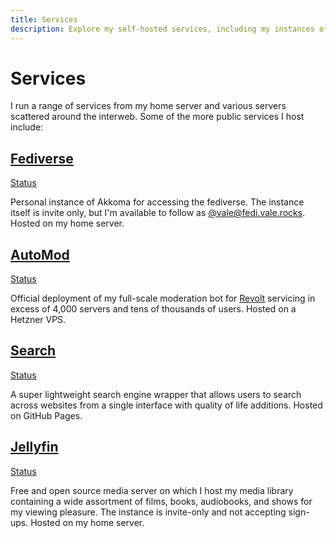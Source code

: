 ```yaml
---
title: Services
description: Explore my self-hosted services, including my instances of Akkoma and Jellyfin and deployment of AutoMod. View live status and availability.
---
```


<link rel="stylesheet" href="/assets/styles/pages/services.css">

<h1 id="section" data-pagefind-filter="Content Type:Page">Services</h1>

<div class="readable-width">

I run a range of services from my home server and various servers scattered around the interweb. Some of the more public services I host include:

<article>
    <div class="service-info">
        <a href="https://fedi.vale.rocks"><h2>Fediverse</h2></a>
        <a href="https://status.vale.rocks/history/fedi" id="service-fedi">Status</a>
    </div>
    <p>Personal instance of Akkoma for accessing the fediverse. The instance itself is invite only, but I'm available to follow as <a href="https://fedi.vale.rocks/vale">@vale@fedi.vale.rocks</a>. Hosted on my home server.</p>
</article>

<article>
    <div class="service-info">
        <a href="https://automod.vale.rocks"><h2>AutoMod</h2></a>
        <a href="https://status.vale.rocks/history/auto-mod-bot" id="service-automod-bot">Status</a>
    </div>
    <p>Official deployment of my full-scale moderation bot for <a href="https://revolt.chat">Revolt</a> servicing in excess of 4,000 servers and tens of thousands of users. Hosted on a Hetzner VPS.</p>
</article>

<article>
    <div class="service-info">
        <a href="https://search.vale.rocks"><h2>Search</h2></a>
        <a href="https://status.vale.rocks/history/search" id="service-search">Status</a>
    </div>
    <p>A super lightweight search engine wrapper that allows users to search across websites from a single interface with quality of life additions. Hosted on GitHub Pages.</p>
</article>

<article>
    <div class="service-info">
        <a href="https://jellyfin.vale.rocks"><h2>Jellyfin</h2></a>
        <a href="https://status.vale.rocks/history/jellyfin" id="service-jellyfin">Status</a>
    </div>
    <p>Free and open source media server on which I host my media library containing a wide assortment of films, books, audiobooks, and shows for my viewing pleasure. The instance is invite-only and not accepting sign-ups. Hosted on my home server.</p>
</article>

</div>

<script src="/assets/scripts/service-status.js"></script>

